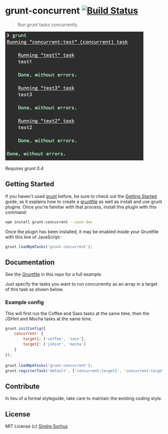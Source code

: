 # grunt-concurrent [![Build Status](https://secure.travis-ci.org/sindresorhus/grunt-concurrent.png?branch=master)](http://travis-ci.org/sindresorhus/grunt-concurrent)

> Run grunt tasks concurrently

![screenshot](screenshot.png)

*Requires grunt 0.4*


## Getting Started

If you haven't used [grunt][] before, be sure to check out the [Getting Started][] guide, as it explains how to create a [gruntfile][Getting Started] as well as install and use grunt plugins. Once you're familiar with that process, install this plugin with this command:

```sh
npm install grunt-concurrent --save-dev
```

Once the plugin has been installed, it may be enabled inside your Gruntfile with this line of JavaScript:

```js
grunt.loadNpmTasks('grunt-concurrent');
```

[grunt]: http://gruntjs.com
[Getting Started]: https://github.com/gruntjs/grunt/wiki/Getting-started


## Documentation

See the [Gruntfile](Gruntfile.js) in this repo for a full example.

Just specify the tasks you want to run concurrently as an array in a target of this task as shown below.


### Example config

This will first run the Coffee and Sass tasks at the same time, then the JSHint and Mocha tasks at the same time.

```javascript
grunt.initConfig({
	concurrent: {
		target1: ['coffee', 'sass'],
		target2: ['jshint', 'mocha']
	}
});

grunt.loadNpmTasks('grunt-concurrent');
grunt.registerTask('default', ['concurrent:target1', 'concurrent:target2']);
```


## Contribute

In lieu of a formal styleguide, take care to maintain the existing coding style.


## License

MIT License
(c) [Sindre Sorhus](http://sindresorhus.com)
